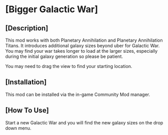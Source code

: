 # [Bigger Galactic War]

## [Description]

This mod works with both Planetary Annihilation and Planetary Annihilation Titans. It introduces additional galaxy sizes beyond uber for Galactic War. You may find your war takes longer to load at the larger sizes, especially during the initial galaxy generation so please be patient.

You may need to drag the view to find your starting location.

## [Installation]

This mod can be installed via the in-game Community Mod manager.

## [How To Use]

Start a new Galactic War and you will find the new galaxy sizes on the drop down menu.
